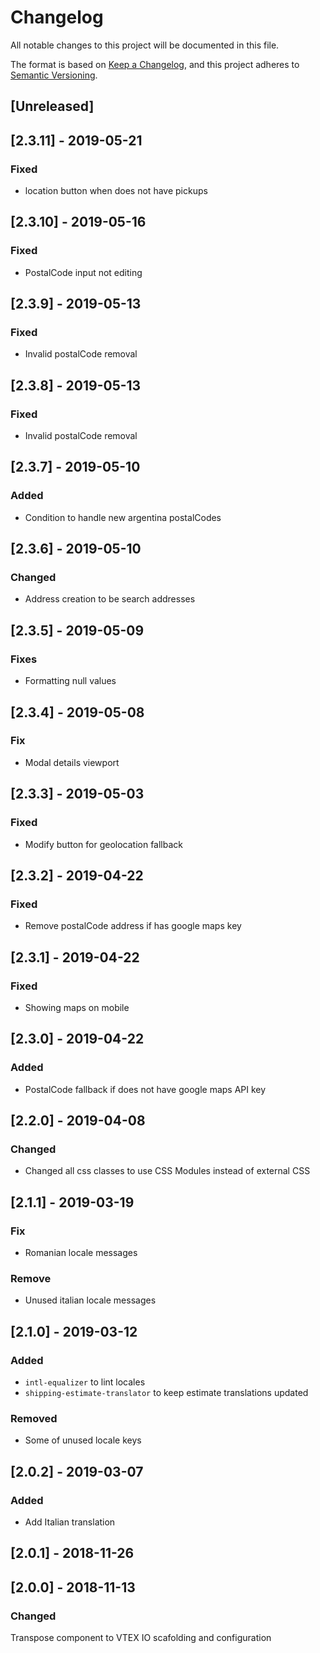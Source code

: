 # Changelog

All notable changes to this project will be documented in this file.

The format is based on [Keep a Changelog](https://keepachangelog.com/en/1.0.0/),
and this project adheres to [Semantic Versioning](https://semver.org/spec/v2.0.0.html).

## [Unreleased]

## [2.3.11] - 2019-05-21

### Fixed

- location button when does not have pickups

## [2.3.10] - 2019-05-16

### Fixed

- PostalCode input not editing

## [2.3.9] - 2019-05-13

### Fixed

- Invalid postalCode removal

## [2.3.8] - 2019-05-13

### Fixed

- Invalid postalCode removal

## [2.3.7] - 2019-05-10

### Added

- Condition to handle new argentina postalCodes

## [2.3.6] - 2019-05-10

### Changed

- Address creation to be search addresses

## [2.3.5] - 2019-05-09

### Fixes

- Formatting null values

## [2.3.4] - 2019-05-08

### Fix

- Modal details viewport

## [2.3.3] - 2019-05-03

### Fixed

- Modify button for geolocation fallback

## [2.3.2] - 2019-04-22

### Fixed

- Remove postalCode address if has google maps key

## [2.3.1] - 2019-04-22

### Fixed

- Showing maps on mobile

## [2.3.0] - 2019-04-22

### Added

- PostalCode fallback if does not have google maps API key

## [2.2.0] - 2019-04-08

### Changed

- Changed all css classes to use CSS Modules instead of external CSS

## [2.1.1] - 2019-03-19

### Fix

- Romanian locale messages

### Remove

- Unused italian locale messages

## [2.1.0] - 2019-03-12

### Added

- `intl-equalizer` to lint locales
- `shipping-estimate-translator` to keep estimate translations updated

### Removed

- Some of unused locale keys

## [2.0.2] - 2019-03-07

### Added

- Add Italian translation

## [2.0.1] - 2018-11-26

## [2.0.0] - 2018-11-13

### Changed

Transpose component to VTEX IO scafolding and configuration
